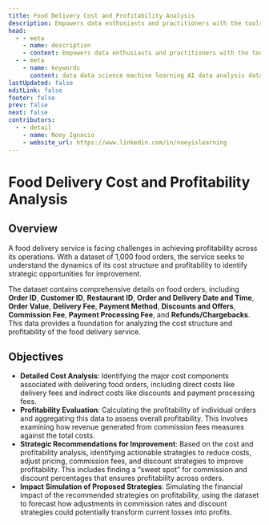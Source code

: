 ```yaml
---
title: Food Delivery Cost and Profitability Analysis
description: Empowers data enthusiasts and practitioners with the tools and knowledge to unlock the potential of data.
head:
  - - meta
    - name: description
    - content: Empowers data enthusiasts and practitioners with the tools and knowledge to unlock the potential of data.
  - - meta
    - name: keywords
      content: data data science machine learning AI data analysis data-driven data enthusiasts data practitioners
lastUpdated: false
editLink: false
footer: false
prev: false
next: false
contributors:
  - - detail
    - name: Noey Ignacio
    - website_url: https://www.linkedin.com/in/noeyislearning
---
```


# Food Delivery Cost and Profitability Analysis

<DownloadBadge githubURL=""></DownloadBadge>

## Overview

A food delivery service is facing challenges in achieving profitability across its operations. With a dataset of 1,000 food orders, the service seeks to understand the dynamics of its cost structure and profitability to identify strategic opportunities for improvement.

The dataset contains comprehensive details on food orders, including **Order ID**, **Customer ID**, **Restaurant ID**, **Order and Delivery Date and Time**, **Order Value**, **Delivery Fee**, **Payment Method**, **Discounts and Offers**, **Commission Fee**, **Payment Processing Fee**, and **Refunds/Chargebacks**. This data provides a foundation for analyzing the cost structure and profitability of the food delivery service.

## Objectives

- **Detailed Cost Analysis**: Identifying the major cost components associated with delivering food orders, including direct costs like delivery fees and indirect costs like discounts and payment processing fees.
- **Profitability Evaluation**: Calculating the profitability of individual orders and aggregating this data to assess overall profitability. This involves examining how revenue generated from commission fees measures against the total costs.
- **Strategic Recommendations for Improvement**: Based on the cost and profitability analysis, identifying actionable strategies to reduce costs, adjust pricing, commission fees, and discount strategies to improve profitability. This includes finding a “sweet spot” for commission and discount percentages that ensures profitability across orders.
- **Impact Simulation of Proposed Strategies**: Simulating the financial impact of the recommended strategies on profitability, using the dataset to forecast how adjustments in commission rates and discount strategies could potentially transform current losses into profits.
